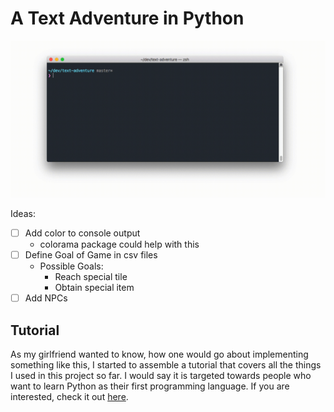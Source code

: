 # A Text Adventure in Python

![](docs/screencap.gif)

Ideas:

- [ ] Add color to console output
    - colorama package could help with this
- [ ] Define Goal of Game in csv files
    - Possible Goals:
        - Reach special tile
        - Obtain special item
- [ ] Add NPCs

## Tutorial
As my girlfriend wanted to know, how one would go about implementing something like this, I started to assemble a tutorial that covers all the things I used in this project so far. I would say it is targeted towards people who want to learn Python as their first programming language. If you are interested, check it out [here](tutorial/00_Overview).